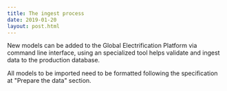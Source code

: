 ```yaml
---
title: The ingest process
date: 2019-01-20
layout: post.html
---
```


New models can be added to the Global Electrification Platform via command line interface, using an specialized tool helps validate and ingest data to the production database.

All models to be imported need to be formatted following the specification at "Prepare the data" section.